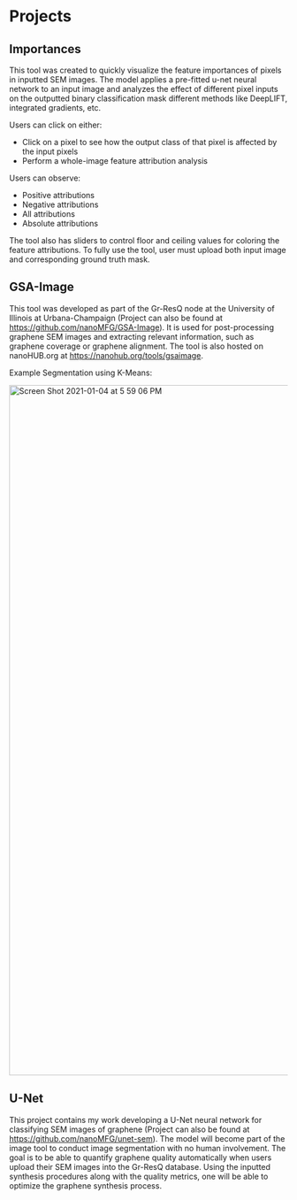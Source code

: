 # Projects

## Importances

This tool was created to quickly visualize the feature importances of pixels in inputted SEM images. The model applies a pre-fitted u-net neural network to an input image and analyzes the effect of different pixel inputs on the outputted binary classification mask different methods like DeepLIFT, integrated gradients, etc.

Users can click on either:
- Click on a pixel to see how the output class of that pixel is affected by the input pixels
- Perform a whole-image feature attribution analysis

Users can observe:
- Positive attributions
- Negative attributions
- All attributions
- Absolute attributions

The tool also has sliders to control floor and ceiling values for coloring the feature attributions. To fully use the tool, user must upload both input image and corresponding ground truth mask.

## GSA-Image

This tool was developed as part of the Gr-ResQ node at the University of Illinois at Urbana-Champaign (Project can also be found at https://github.com/nanoMFG/GSA-Image). It is used for post-processing graphene SEM images and extracting relevant information, such as graphene coverage or graphene alignment. The tool is also hosted on nanoHUB.org at https://nanohub.org/tools/gsaimage.

Example Segmentation using K-Means:

<img width="1248" alt="Screen Shot 2021-01-04 at 5 59 06 PM" src="https://user-images.githubusercontent.com/12614221/103588201-ab4e9380-4eb6-11eb-8d11-931493ad94c3.png">

## U-Net

This project contains my work developing a U-Net neural network for classifying SEM images of graphene (Project can also be found at https://github.com/nanoMFG/unet-sem). The model will become part of the image tool to conduct image segmentation with no human involvement. The goal is to be able to quantify graphene quality automatically when users upload their SEM images into the Gr-ResQ database. Using the inputted synthesis procedures along with the quality metrics, one will be able to optimize the graphene synthesis process.
